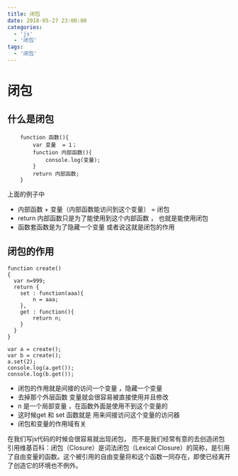 ```yaml
---
title: 闭包
date: 2018-05-27 23:00:00
categories:
  - 'js'
  - '闭包'
tags:
  - '闭包'
---
```

# 闭包

##  什么是闭包
```
    function 函数(){
        var 变量  = 1；
        function 内部函数(){
            console.log(变量);
        }
        return 内部函数;
    }
```
上面的例子中
-  内部函数 + 变量（内部函数能访问到这个变量） =  闭包
-  return  内部函数只是为了能使用到这个内部函数 ， 也就是能使用闭包
-  函数套函数是为了隐藏一个变量 或者说这就是闭包的作用

## 闭包的作用
```
function create()
{
  var n=999;
  return {
    set : function(aaa){
        n = aaa;
    },
    get : function(){
        return n;
    }
  }
}

var a = create();
var b = create();
a.set(2);
console.log(a.get());
console.log(b.get());
```
-  闭包的作用就是间接的访问一个变量 ，隐藏一个变量
-  去掉那个外层函数  变量就会很容易被直接使用并且修改
-  n 是一个局部变量 ，在函数外面是使用不到这个变量的
-  这时候get 和 set  函数就是 用来间接访问这个变量的访问器
-  闭包和变量的作用域有关

在我们写js代码的时候会很容易就出现闭包， 而不是我们经常有意的去创造闭包   
引用维基百科：闭包（Closure）是词法闭包（Lexical Closure）的简称，是引用了自由变量的函数。这个被引用的自由变量将和这个函数一同存在，即使已经离开了创造它的环境也不例外。


